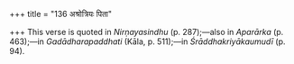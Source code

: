 +++
title = "136 अश्रोत्रियः पिता"

+++
This verse is quoted in *Nirṇayasindhu* (p. 287);—also in *Aparārka* (p.
463);—in *Gadādharapaddhati* (Kāla, p. 511);—in *Śrāddhakriyākaumudī*
(p. 94).


